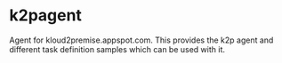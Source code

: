 # k2pagent
Agent for kloud2premise.appspot.com. This provides the k2p agent and different task definition samples which can be used with it.
